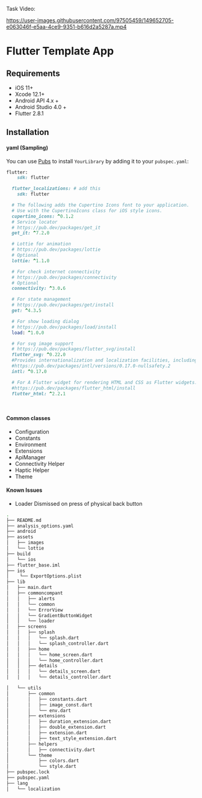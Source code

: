 Task Video:

https://user-images.githubusercontent.com/97505459/149652705-e063046f-e5aa-4ce9-9351-b616d2a5287a.mp4



# Flutter Template App

## Requirements

- iOS 11+
- Xcode 12.1+
- Android API 4.x +
- Android Studio 4.0 +
- Flutter 2.8.1


## Installation

#### yaml (Sampling)
You can use [Pubs](https://pub.dev/) to install `YourLibrary` by adding it to your `pubspec.yaml`:

```ruby
flutter:
    sdk: flutter

  flutter_localizations: # add this
    sdk: flutter

  # The following adds the Cupertino Icons font to your application.
  # Use with the CupertinoIcons class for iOS style icons.
  cupertino_icons: ^0.1.2
  # Service locator
  # https://pub.dev/packages/get_it
  get_it: ^7.2.0

  # Lottie for animation
  # https://pub.dev/packages/lottie
  # Optional
  lottie: ^1.1.0

  # For check internet connectivity
  # https://pub.dev/packages/connectivity
  # Optional
  connectivity: ^3.0.6

  # For state management
  # https://pub.dev/packages/get/install
  get: ^4.3.5

  # For show loading dialog
  # https://pub.dev/packages/load/install
  load: ^1.0.0

  # For svg image support
  # https://pub.dev/packages/flutter_svg/install
  flutter_svg: ^0.22.0
  #Provides internationalization and localization facilities, including message translation, plurals and genders, date/number formatting and parsing, and bidirectional text
  #https://pub.dev/packages/intl/versions/0.17.0-nullsafety.2
  intl: ^0.17.0

  # For A Flutter widget for rendering HTML and CSS as Flutter widgets.
  #https://pub.dev/packages/flutter_html/install
  flutter_html: ^2.2.1

 
```

#### Common classes

- Configuration 
- Constants
- Environment
- Extensions
- ApiManager 
- Connectivity Helper 
- Haptic Helper 
- Theme 


#### Known Issues

- Loader Dismissed on press of physical back button

```bash
.
├── README.md
├── analysis_options.yaml
├── android
├── assets
│   ├── images
│   └── lottie    
├── build
│   └── ios    
├── flutter_base.iml
├── ios
│    └── ExportOptions.plist
├── lib
│   ├── main.dart
│   ├── commoncompant
│   │   ├── alerts
│   │   └── common    
│   │   └── ErrorView    
│   │   └── GradientButtonWidget    
│   │   └── loader 
│   ├── screens
│   │   ├── splash
│   │   │   └── splash.dart
│   │   │   └── splash_controller.dart
│   │   ├── home
│   │   │   └── home_screen.dart
│   │   │   └── home_controller.dart
│   │   ├── details
│   │   │   └── details_screen.dart
│   │   │   └── details_controller.dart

│   └── utils
│       ├── common
│       │   ├── constants.dart
│       │   ├── image_const.dart
│       │   └── env.dart
│       ├── extensions
│       │   ├── duration_extension.dart
│       │   ├── double_extension.dart
│       │   ├── extension.dart
│       │   ├── text_style_extension.dart
│       ├── helpers
│       │   ├── connectivity.dart
│       └── theme
│           ├── colors.dart
│           └── style.dart
├── pubspec.lock
├── pubspec.yaml
├── lang
│   └── localization
```

